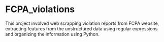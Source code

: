 # FCPA_violations

This project involved web scrapping violation reports from FCPA website, extracting features from the unstructured data using regular expressions and organizing the information using Python. 

